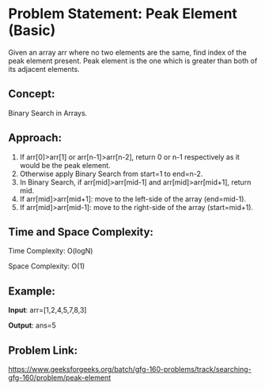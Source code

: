 # Problem Statement: Peak Element (Basic)
Given an array arr where no two elements are the same, find index of the peak element present. Peak element is the one which is greater than both of its adjacent elements.

## Concept:
Binary Search in Arrays.

## Approach:
1. If arr[0]>arr[1] or arr[n-1]>arr[n-2], return 0 or n-1 respectively as it would be the peak element.
2. Otherwise apply Binary Search from start=1 to end=n-2.
3. In Binary Search, if arr[mid]>arr[mid-1] and arr[mid]>arr[mid+1], return mid.
4. If arr[mid]>arr[mid+1]: move to the left-side of the array (end=mid-1).
5. If arr[mid]>arr[mid-1]: move to the right-side of the array (start=mid+1).

## Time and Space Complexity:
Time Complexity: O(logN)

Space Complexity: O(1)

## Example:
**Input**: arr=[1,2,4,5,7,8,3]

**Output**: ans=5

## Problem Link:
https://www.geeksforgeeks.org/batch/gfg-160-problems/track/searching-gfg-160/problem/peak-element
